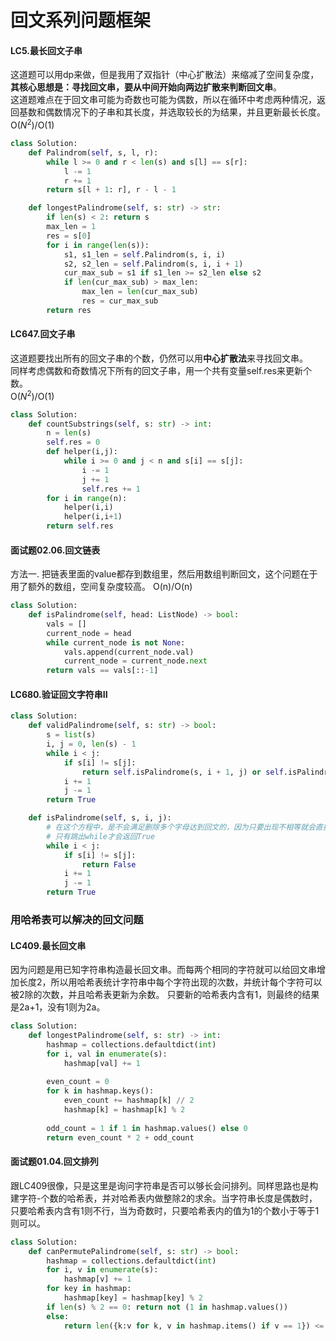 # 回文系列问题框架

#### LC5.最长回文子串
这道题可以用dp来做，但是我用了双指针（中心扩散法）来缩减了空间复杂度，**其核心思想是：寻找回文串，要从中间开始向两边扩散来判断回文串**。  
这道题难点在于回文串可能为奇数也可能为偶数，所以在循环中考虑两种情况，返回基数和偶数情况下的子串和其长度，并选取较长的为结果，并且更新最长长度。  
O($N^2$)/O($1$)
```python
class Solution:
    def Palindrom(self, s, l, r):
        while l >= 0 and r < len(s) and s[l] == s[r]:
            l -= 1
            r += 1
        return s[l + 1: r], r - l - 1

    def longestPalindrome(self, s: str) -> str:
        if len(s) < 2: return s
        max_len = 1
        res = s[0]
        for i in range(len(s)):
            s1, s1_len = self.Palindrom(s, i, i)
            s2, s2_len = self.Palindrom(s, i, i + 1)
            cur_max_sub = s1 if s1_len >= s2_len else s2
            if len(cur_max_sub) > max_len:
                max_len = len(cur_max_sub)
                res = cur_max_sub
        return res
```

#### LC647.回文子串
这道题要找出所有的回文子串的个数，仍然可以用**中心扩散法**来寻找回文串。  
同样考虑偶数和奇数情况下所有的回文子串，用一个共有变量self.res来更新个数。  
O($N^2$)/O($1$)
```python
class Solution:
    def countSubstrings(self, s: str) -> int:
        n = len(s)
        self.res = 0
        def helper(i,j):
            while i >= 0 and j < n and s[i] == s[j]:
                i -= 1
                j += 1
                self.res += 1
        for i in range(n):
            helper(i,i)
            helper(i,i+1)
        return self.res
```

#### 面试题02.06.回文链表
方法一. 把链表里面的value都存到数组里，然后用数组判断回文，这个问题在于用了额外的数组，空间复杂度较高。
O(n)/O(n)
```python
class Solution:
    def isPalindrome(self, head: ListNode) -> bool:
        vals = []
        current_node = head
        while current_node is not None:
            vals.append(current_node.val)
            current_node = current_node.next
        return vals == vals[::-1]
```

#### LC680.验证回文字符串II
```python
class Solution:
    def validPalindrome(self, s: str) -> bool:
        s = list(s)
        i, j = 0, len(s) - 1
        while i < j:
            if s[i] != s[j]:
                return self.isPalindrome(s, i + 1, j) or self.isPalindrome(s, i, j - 1)
            i += 1
            j -= 1
        return True

    def isPalindrome(self, s, i, j):
        # 在这个方程中，是不会满足删除多个字母达到回文的，因为只要出现不相等就会直接返回False，
        # 只有跳出while才会返回True
        while i < j:
            if s[i] != s[j]:
                return False
            i += 1
            j -= 1
        return True
```

### 用哈希表可以解决的回文问题
#### LC409.最长回文串
因为问题是用已知字符串构造最长回文串。而每两个相同的字符就可以给回文串增加长度2，所以用哈希表统计字符串中每个字符出现的次数，并统计每个字符可以被2除的次数，并且哈希表更新为余数。
只要新的哈希表内含有1，则最终的结果是2a+1，没有1则为2a。
```python
class Solution:
    def longestPalindrome(self, s: str) -> int:
        hashmap = collections.defaultdict(int)
        for i, val in enumerate(s):
            hashmap[val] += 1
        
        even_count = 0
        for k in hashmap.keys():
            even_count += hashmap[k] // 2
            hashmap[k] = hashmap[k] % 2
        
        odd_count = 1 if 1 in hashmap.values() else 0
        return even_count * 2 + odd_count
```

#### 面试题01.04.回文排列
跟LC409很像，只是这里是询问字符串是否可以够长会问排列。同样思路也是构建字符-个数的哈希表，并对哈希表内做整除2的求余。当字符串长度是偶数时，只要哈希表内含有1则不行，当为奇数时，只要哈希表内的值为1的个数小于等于1则可以。
```python
class Solution:
    def canPermutePalindrome(self, s: str) -> bool:
        hashmap = collections.defaultdict(int)
        for i, v in enumerate(s):
            hashmap[v] += 1
        for key in hashmap:
            hashmap[key] = hashmap[key] % 2
        if len(s) % 2 == 0: return not (1 in hashmap.values())
        else:
            return len({k:v for k, v in hashmap.items() if v == 1}) <= 1
```
